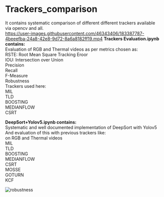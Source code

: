 # Trackers_comparison
It contains systematic comparison of different different trackers available via opencv and all.<br/> 
https://user-images.githubusercontent.com/46343406/183387787-4beeefba-24a8-42e8-9d72-8a6a8182ff19.mp4
**Trackers Evaluation.ipynb contains:** <br/> 
Evaluation of RGB and Thermal videos as per metrics chosen as:<br/> 
RSTE: Root Mean Square Tracking Eroor<br/> 
IOU: Intersection over Union<br/> 
Precision <br/> 
Recall<br/> 
F-Measure<br/> 
Robustness<br/> 
Trackers used here:<br/> 
MIL<br/> 
TLD<br/> 
BOOSTING<br/> 
MEDIANFLOW<br/> 
CSRT<br/> 

**DeepSort+Yolov5.ipynb contains:**<br/> 
Systematic and well documented implementation of DeepSort with Yolov5<br/> 
And evaluation of this with previous trackers like:<br/> 
on RGB and Thermal videos<br/> 
MIL<br/> 
TLD<br/> 
BOOSTING<br/> 
MEDIANFLOW<br/> 
CSRT<br/> 
MOSSE <br/> 
GOTURN<br/> 
KCF<br/> 

![robustness](https://user-images.githubusercontent.com/46343406/183387332-21f74849-b236-4139-a663-b8a5bc7af328.png)




